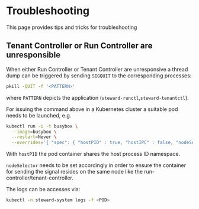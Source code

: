 # Troubleshooting

This page provides tips and tricks for troubleshooting

## Tenant Controller or Run Controller are unresponsible

When either Run Controller or Tenant Controller are unresponsive a thread dump can be triggered by
sending `SIGQUIT` to the corresponding processes:

```bash
pkill -QUIT -f '<PATTERN>'
```

where `PATTERN` depicts the application (`steward-runctl`,`steward-tenantctl`).

For issuing the command above in a Kubernetes cluster a suitable pod needs to be launched, e.g.

```bash
kubectl run -i -t busybox \
  --image=busybox \
  --restart=Never \
  --overrides='{ "spec": { "hostPID" : true, "hostIPC" : false, "nodeSelector": { "<KEY>": "<VAL>" } } }'
```

With `hostPID` the pod container shares the host process ID namespace.

`nodeSelector` needs to be set accordingly in order to ensure the container for sending the signal resides on
the same node like the run-controller/tenant-controller.

The logs can be accesses via:

```bash
kubectl -n steward-system logs -f <POD>
```
